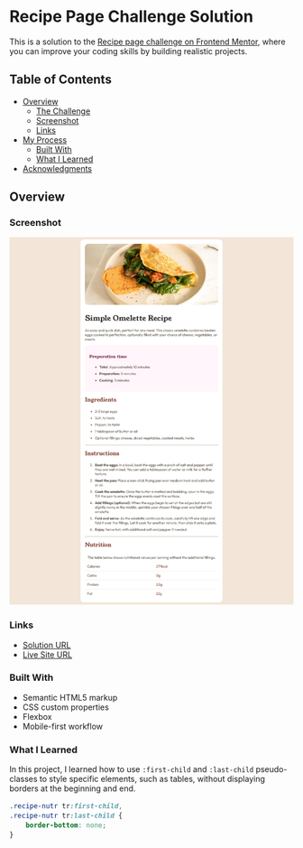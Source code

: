 # Recipe Page Challenge Solution

This is a solution to the [Recipe page challenge on Frontend Mentor](https://www.frontendmentor.io/challenges/recipe-page-KiTsR8QQKm), where you can improve your coding skills by building realistic projects.

## Table of Contents

- [Overview](#overview)
  - [The Challenge](#the-challenge)
  - [Screenshot](#screenshot)
  - [Links](#links)
- [My Process](#my-process)
  - [Built With](#built-with)
  - [What I Learned](#what-i-learned)
- [Acknowledgments](#acknowledgments)

## Overview

### Screenshot
![Desktop Version](./Recipe%20page%20desktop.png)

### Links

- [Solution URL](https://your-solution-url.com)
- [Live Site URL](https://your-live-site-url.com)


### Built With

- Semantic HTML5 markup
- CSS custom properties
- Flexbox
- Mobile-first workflow

### What I Learned

In this project, I learned how to use `:first-child` and `:last-child` pseudo-classes to style specific elements, such as tables, without displaying borders at the beginning and end.

```css
.recipe-nutr tr:first-child,
.recipe-nutr tr:last-child {
    border-bottom: none;
}
```
